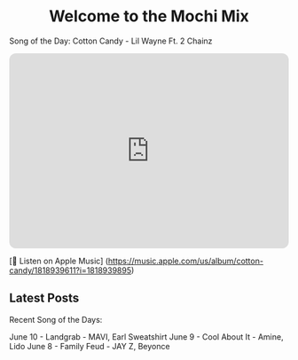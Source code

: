 <div style="text-align: center">
  <h1>Welcome to the Mochi Mix</h1>
</div>

Song of the Day: Cotton Candy - Lil Wayne Ft. 2 Chainz
<iframe style="border-radius:12px" src="https://open.spotify.com/embed/track/2ILSAavE0FTWeZ8pAZY5bS?utm_source=generator" width="100%" height="352" frameBorder="0" allowfullscreen="" allow="autoplay; clipboard-write; encrypted-media; fullscreen; picture-in-picture" loading="lazy"></iframe>

[🍎 Listen on Apple Music] (https://music.apple.com/us/album/cotton-candy/1818939611?i=1818939895)


## Latest Posts
Recent Song of the Days:

June 10 - Landgrab - MAVI, Earl Sweatshirt
June 9 - Cool About It - Amine, Lido
June 8 - Family Feud - JAY Z, Beyonce
